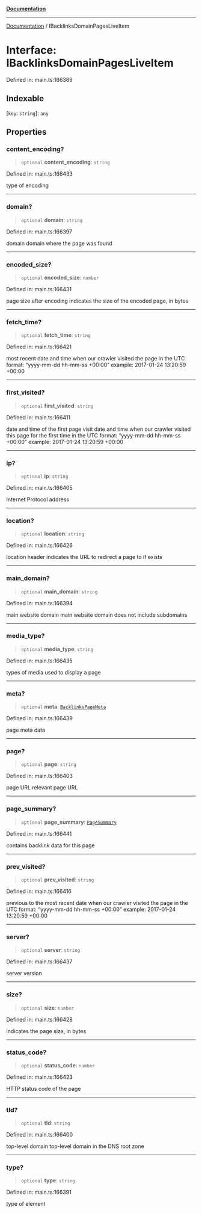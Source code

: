 [**Documentation**](../README.md)

***

[Documentation](../README.md) / IBacklinksDomainPagesLiveItem

# Interface: IBacklinksDomainPagesLiveItem

Defined in: main.ts:166389

## Indexable

\[`key`: `string`\]: `any`

## Properties

### content\_encoding?

> `optional` **content\_encoding**: `string`

Defined in: main.ts:166433

type of encoding

***

### domain?

> `optional` **domain**: `string`

Defined in: main.ts:166397

domain
domain where the page was found

***

### encoded\_size?

> `optional` **encoded\_size**: `number`

Defined in: main.ts:166431

page size after encoding
indicates the size of the encoded page, in bytes

***

### fetch\_time?

> `optional` **fetch\_time**: `string`

Defined in: main.ts:166421

most recent date and time when our crawler visited the page
in the UTC format: “yyyy-mm-dd hh-mm-ss +00:00”
example:
2017-01-24 13:20:59 +00:00

***

### first\_visited?

> `optional` **first\_visited**: `string`

Defined in: main.ts:166411

date and time of the first page visit
date and time when our crawler visited this page for the first time
in the UTC format: “yyyy-mm-dd hh-mm-ss +00:00”
example:
2017-01-24 13:20:59 +00:00

***

### ip?

> `optional` **ip**: `string`

Defined in: main.ts:166405

Internet Protocol address

***

### location?

> `optional` **location**: `string`

Defined in: main.ts:166426

location header
indicates the URL to redirect a page to if exists

***

### main\_domain?

> `optional` **main\_domain**: `string`

Defined in: main.ts:166394

main website domain
main website domain does not include subdomains

***

### media\_type?

> `optional` **media\_type**: `string`

Defined in: main.ts:166435

types of media used to display a page

***

### meta?

> `optional` **meta**: [`BacklinksPageMeta`](../classes/BacklinksPageMeta.md)

Defined in: main.ts:166439

page meta data

***

### page?

> `optional` **page**: `string`

Defined in: main.ts:166403

page URL
relevant page URL

***

### page\_summary?

> `optional` **page\_summary**: [`PageSummary`](../classes/PageSummary.md)

Defined in: main.ts:166441

contains backlink data for this page

***

### prev\_visited?

> `optional` **prev\_visited**: `string`

Defined in: main.ts:166416

previous to the most recent date when our crawler visited the page
in the UTC format: “yyyy-mm-dd hh-mm-ss +00:00”
example:
2017-01-24 13:20:59 +00:00

***

### server?

> `optional` **server**: `string`

Defined in: main.ts:166437

server version

***

### size?

> `optional` **size**: `number`

Defined in: main.ts:166428

indicates the page size, in bytes

***

### status\_code?

> `optional` **status\_code**: `number`

Defined in: main.ts:166423

HTTP status code of the page

***

### tld?

> `optional` **tld**: `string`

Defined in: main.ts:166400

top-level domain
top-level domain in the DNS root zone

***

### type?

> `optional` **type**: `string`

Defined in: main.ts:166391

type of element

